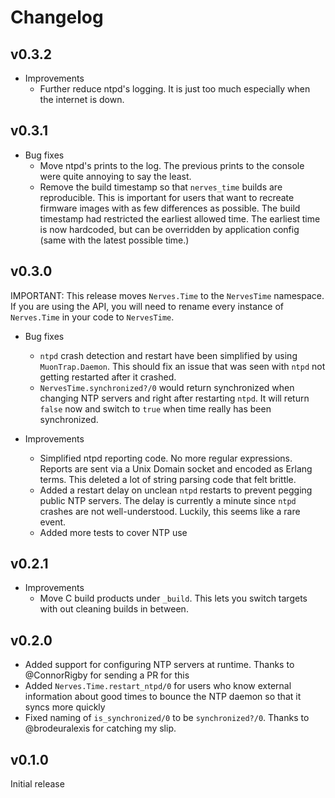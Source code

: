 # Changelog

## v0.3.2

* Improvements
  * Further reduce ntpd's logging. It is just too much especially when the
    internet is down.

## v0.3.1

* Bug fixes
  * Move ntpd's prints to the log. The previous prints to the console were quite
    annoying to say the least.
  * Remove the build timestamp so that `nerves_time` builds are reproducible.
    This is important for users that want to recreate firmware images with as
    few differences as possible. The build timestamp had restricted the earliest
    allowed time. The earliest time is now hardcoded, but can be overridden by
    application config (same with the latest possible time.)

## v0.3.0

IMPORTANT: This release moves `Nerves.Time` to the `NervesTime` namespace. If
you are using the API, you will need to rename every instance of `Nerves.Time`
in your code to `NervesTime`.

* Bug fixes
  * `ntpd` crash detection and restart have been simplified by using
    `MuonTrap.Daemon`. This should fix an issue that was seen with `ntpd` not
    getting restarted after it crashed.
  * `NervesTime.synchronized?/0` would return synchronized when changing NTP
    servers and right after restarting `ntpd`. It will return `false` now and
    switch to `true` when time really has been synchronized.

* Improvements
  * Simplified ntpd reporting code. No more regular expressions. Reports are
    sent via a Unix Domain socket and encoded as Erlang terms. This deleted a
    lot of string parsing code that felt brittle.
  * Added a restart delay on unclean `ntpd` restarts to prevent pegging public
    NTP servers. The delay is currently a minute since `ntpd` crashes are not
    well-understood. Luckily, this seems like a rare event.
  * Added more tests to cover NTP use

## v0.2.1

* Improvements
  * Move C build products under `_build`. This lets you switch targets with out
    cleaning builds in between.

## v0.2.0

* Added support for configuring NTP servers at runtime. Thanks to @ConnorRigby
  for sending a PR for this
* Added `Nerves.Time.restart_ntpd/0` for users who know external information
  about good times to bounce the NTP daemon so that it syncs more quickly
* Fixed naming of `is_synchronized/0` to be `synchronized?/0`. Thanks to
  @brodeuralexis for catching my slip.

## v0.1.0

Initial release
